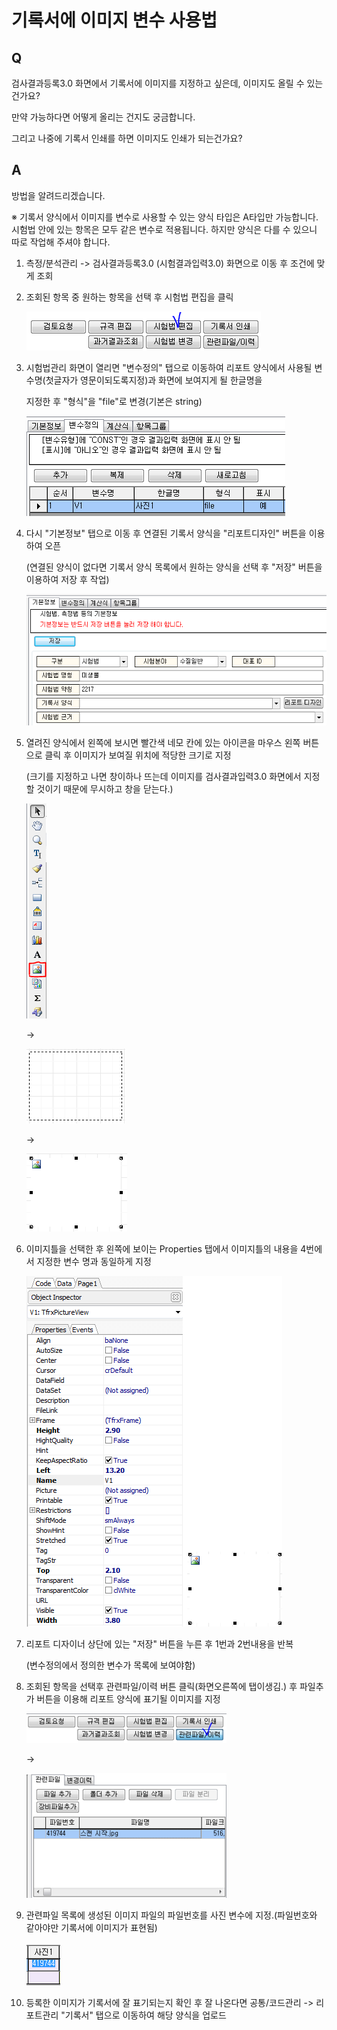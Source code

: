 # 기록서에 이미지 변수 사용법

## Q

검사결과등록3.0 화면에서 기록서에 이미지를 지정하고 싶은데, 이미지도 올릴 수 있는건가요?

만약 가능하다면 어떻게 올리는 건지도 궁금합니다.

그리고 나중에 기록서 인쇄를 하면 이미지도 인쇄가 되는건가요?

## A

방법을 알려드리겠습니다.

※ 기록서 양식에서 이미지를 변수로 사용할 수 있는 양식 타입은 A타입만 가능합니다.  
시험법 안에 있는 항목은 모두 같은 변수로 적용됩니다. 하지만 양식은 다를 수 있으니 따로 작업해 주셔야 합니다.

1. 측정/분석관리 -&gt; 검사결과등록3.0 \(시험결과입력3.0\) 화면으로 이동 후 조건에 맞게 조회  
2. 조회된 항목 중 원하는 항목을 선택 후 시험법 편집을 클릭  

   ![](../.gitbook/assets/01%20%2849%29.png)

3. 시험법관리 화면이 열리면 "변수정의" 탭으로 이동하여 리포트 양식에서 사용될 변수명\(첫글자가 영문이되도록지정\)과 화면에 보여지게 될 한글명을  

   지정한 후 "형식"을 "file"로 변경\(기본은 string\)  

   ![](../.gitbook/assets/02%20%2855%29.png)

4. 다시 "기본정보" 탭으로 이동 후 연결된 기록서 양식을 "리포트디자인" 버튼을 이용하여 오픈  

   \(연결된 양식이 없다면 기록서 양식 목록에서 원하는 양식을 선택 후 "저장" 버튼을 이용하여 저장 후 작업\)  

   ![](../.gitbook/assets/03%20%289%29.png)

5. 열려진 양식에서 왼쪽에 보시면 빨간색 네모 칸에 있는 아이콘을 마우스 왼쪽 버튼으로 클릭 후 이미지가 보여질 위치에 적당한 크기로 지정   

   \(크기를 지정하고 나면 창이하나 뜨는데 이미지를 검사결과입력3.0 화면에서 지정할 것이기 때문에 무시하고 창을 닫는다.\)  

   ![](../.gitbook/assets/03-_-_.png)

     -&gt;  

   ![](../.gitbook/assets/05-_-_.png)

     -&gt; 

   ![](../.gitbook/assets/06-_%20%283%29.png)

6. 이미지틀을 선택한 후 왼쪽에 보이는 Properties 탭에서 이미지틀의 내용을 4번에서 지정한 변수 명과 동일하게 지정  

   ![](../.gitbook/assets/07-_properties.png)

7. 리포트 디자이너 상단에 있는 "저장" 버튼을 누른 후 1번과 2번내용을 반복  

   \(변수정의에서 정의한 변수가 목록에 보여야함\)  

8. 조회된 항목을 선택후 관련파일/이력 버튼 클릭\(화면오른쪽에 탭이생김.\) 후 파일추가 버튼을 이용해 리포트 양식에 표기될 이미지를 지정  

   ![](../.gitbook/assets/08%20%2820%29.png)

     -&gt;

   ![](../.gitbook/assets/09-2%20%281%29.png)

9. 관련파일 목록에 생성된 이미지 파일의 파일번호를 사진 변수에 지정.\(파일번호와 같아야만 기록서에 이미지가 표현됨\)  

   ![](../.gitbook/assets/10%20%2820%29.png)

10. 등록한 이미지가 기록서에 잘 표기되는지 확인 후 잘 나온다면 공통/코드관리 -&gt; 리포트관리 "기록서" 탭으로 이동하여 해당 양식을 업로드

